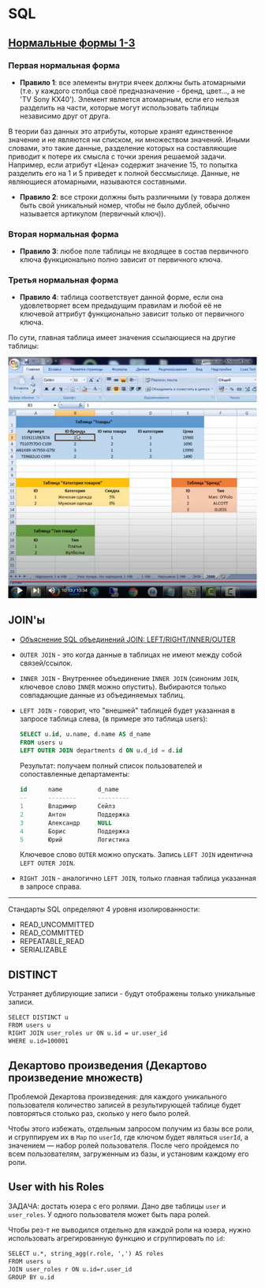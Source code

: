 # SQL

## [Нормальные формы 1-3](https://www.youtube.com/watch?v=_GQaTW6N1GY)

### Первая нормальная форма
* **Правило 1**: все элементы внутри ячеек должны быть атомарными (т.е. у каждого столбца своё предназначение - бренд, цвет..., а не 'TV Sony KX40').
Элемент является атомарным, если его нельзя разделить на части, которые могут использовать таблицы независимо друг от друга.

В теории баз данных это атрибуты, которые хранят единственное значение и не являются ни списком, ни множеством значений. 
Иными словами, это такие данные, разделение которых на составляющие приводит к потере их смысла с точки зрения решаемой задачи. 
Например, если атрибут «Цена» содержит значение 15, то попытка разделить его на 1 и 5 приведет к полной бессмыслице.
Данные, не являющиеся атомарными, называются составными.

* **Правило 2**: все строки должны быть различными (у товара должен быть свой уникальный номер, чтобы не было дублей, обычно называется артикулом (первичный ключ)).

### Вторая нормальная форма
* **Правило 3**: любое поле таблицы не входящее в состав первичного ключа функционально полно зависит от первичного ключа. 

### Третья нормальная форма
* **Правило 4**: таблица соответствует данной форме, если она удовлетворяет всем предыдущим правилам и любой её не ключевой аттрибут функционально зависит только от первичного ключа.

По сути, главная таблица имеет значения ссылающиеся на другие таблицы:

![img](https://github.com/SergiaS/programmer-tech-wiki/blob/master/src/main/resources/img/sql_nf3.png?raw=true)




## JOIN'ы
* [Объяснение SQL объединений JOIN: LEFT/RIGHT/INNER/OUTER](http://www.skillz.ru/dev/php/article-Obyasnenie_SQL_obedinenii_JOIN_INNER_OUTER.html)
* `OUTER JOIN` - это когда данные в таблицах не имеют между собой связей/ссылок.
* `INNER JOIN` - Внутреннее объединение `INNER JOIN` (синоним `JOIN`, ключевое слово `INNER` можно опустить).
Выбираются только совпадающие данные из объединяемых таблиц.

* `LEFT JOIN` - говорит, что "внешней" таблицей будет указанная в запросе таблица слева, (в примере это таблица users):
    ```sql
    SELECT u.id, u.name, d.name AS d_name
    FROM users u
    LEFT OUTER JOIN departments d ON u.d_id = d.id
    ```
    Результат: получаем полный список пользователей и сопоставленные департаменты:
    ```sql
    id      name          d_name
    --      --------      ---------
    1       Владимир      Сейлз
    2       Антон         Поддержка
    3       Александр     NULL
    4       Борис         Поддержка
    5       Юрий          Логистика
    ```
  Ключевое слово `OUTER` можно опускать. Запись `LEFT JOIN` идентична `LEFT OUTER JOIN`.

* `RIGHT JOIN` - аналогично `LEFT JOIN`, только главная таблица указанная в запросе справа.


***

Стандарты SQL определяют 4 уровня изолированности:
* READ_UNCOMMITTED
* READ_COMMITTED
* REPEATABLE_READ
* SERIALIZABLE




## DISTINCT
Устраняет дублирующие записи - будут отображены только уникальные записи.
```postgresql
SELECT DISTINCT u
FROM users u
RIGHT JOIN user_roles ur ON u.id = ur.user_id
WHERE u.id=100001
```


## Декартово произведения (Декартово произведение множеств)
Проблемой Декартова произведения: 
для каждого уникального пользователя количество записей в результирующей таблице будет повторяться столько раз, 
сколько у него было ролей.

Чтобы этого избежать, отдельным запросом получим из базы все роли, и сгруппируем их в `Map` по `userId`, 
где ключом будет являться `userId`, а значением — набор ролей пользователя. 
После чего пройдемся по всем пользователям, загруженным из базы, и установим каждому его роли.


## User with his Roles
ЗАДАЧА: достать юзера с его ролями. Дано две таблицы `user` и `user_roles`. У одного пользователя может быть пара ролей.

Чтобы рез-т не выводился отдельно для каждой роли на юзера, нужно использовать агрегированную функцию и сгруппировать по `id`:
```postgresql
SELECT u.*, string_agg(r.role, ',') AS roles
FROM users u
JOIN user_roles r ON u.id=r.user_id
GROUP BY u.id
```


